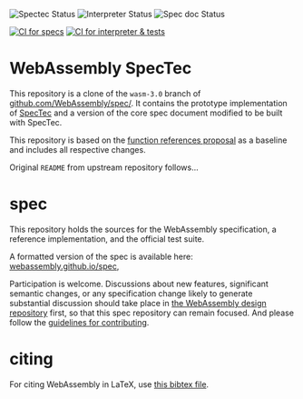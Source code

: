 ![Spectec Status](https://github.com/Wasm-DSL/spectec/actions/workflows/ci-spectec.yml/badge.svg)
![Interpreter Status](https://github.com/Wasm-DSL/spectec/actions/workflows/ci-interpreter.yml/badge.svg)
![Spec doc Status](https://github.com/Wasm-DSL/spectec/actions/workflows/ci-spec.yml/badge.svg)

[![CI for specs](https://github.com/Wasm-DSL/spectec/actions/workflows/ci-spec.yml/badge.svg)](https://github.com/Wasm-DSL/spectec/actions/workflows/ci-spec.yml)
[![CI for interpreter & tests](https://github.com/Wasm-DSL/spectec/actions/workflows/ci-interpreter.yml/badge.svg)](https://github.com/Wasm-DSL/spectec/actions/workflows/ci-interpreter.yml)


# WebAssembly SpecTec

This repository is a clone of the `wasm-3.0` branch of [github.com/WebAssembly/spec/](https://github.com/WebAssembly/spec/).
It contains the prototype implementation of [SpecTec](spectec/README.md) and a version of the core spec document modified to be built with SpecTec.

This repository is based on the [function references proposal](proposals/function-references/Overview.md) as a baseline and includes all respective changes.

Original `README` from upstream repository follows...


# spec

This repository holds the sources for the WebAssembly specification,
a reference implementation, and the official test suite.

A formatted version of the spec is available here:
[webassembly.github.io/spec](https://webassembly.github.io/spec/),

Participation is welcome. Discussions about new features, significant semantic
changes, or any specification change likely to generate substantial discussion
should take place in
[the WebAssembly design repository](https://github.com/WebAssembly/design)
first, so that this spec repository can remain focused. And please follow the
[guidelines for contributing](Contributing.md).

# citing

For citing WebAssembly in LaTeX, use [this bibtex file](wasm-specs.bib).
